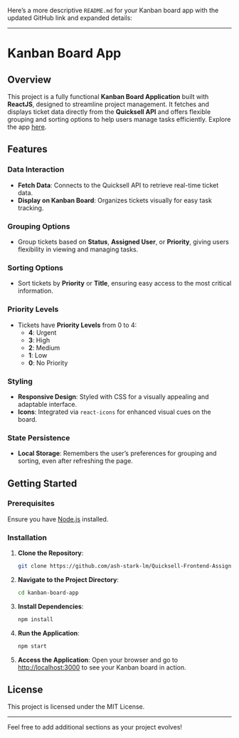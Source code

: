 Here’s a more descriptive `README.md` for your Kanban board app with the updated GitHub link and expanded details:

---

# Kanban Board App

## Overview

This project is a fully functional **Kanban Board Application** built with **ReactJS**, designed to streamline project management. It fetches and displays ticket data directly from the **Quicksell API** and offers flexible grouping and sorting options to help users manage tasks efficiently. Explore the app [here](#).

## Features

### Data Interaction

- **Fetch Data**: Connects to the Quicksell API to retrieve real-time ticket data.
- **Display on Kanban Board**: Organizes tickets visually for easy task tracking.

### Grouping Options

- Group tickets based on **Status**, **Assigned User**, or **Priority**, giving users flexibility in viewing and managing tasks.

### Sorting Options

- Sort tickets by **Priority** or **Title**, ensuring easy access to the most critical information.

### Priority Levels

- Tickets have **Priority Levels** from 0 to 4:
  - **4**: Urgent
  - **3**: High
  - **2**: Medium
  - **1**: Low
  - **0**: No Priority

### Styling

- **Responsive Design**: Styled with CSS for a visually appealing and adaptable interface.
- **Icons**: Integrated via `react-icons` for enhanced visual cues on the board.

### State Persistence

- **Local Storage**: Remembers the user’s preferences for grouping and sorting, even after refreshing the page.

## Getting Started

### Prerequisites

Ensure you have [Node.js](https://nodejs.org/) installed.

### Installation

1. **Clone the Repository**:
   ```bash
   git clone https://github.com/ash-stark-lm/Quicksell-Frontend-Assignment-KanBan.git
   ```
2. **Navigate to the Project Directory**:
   ```bash
   cd kanban-board-app
   ```
3. **Install Dependencies**:

   ```bash
   npm install
   ```

4. **Run the Application**:

   ```bash
   npm start
   ```

5. **Access the Application**:
   Open your browser and go to [http://localhost:3000](http://localhost:3000) to see your Kanban board in action.

## License

This project is licensed under the MIT License.

---

Feel free to add additional sections as your project evolves!
